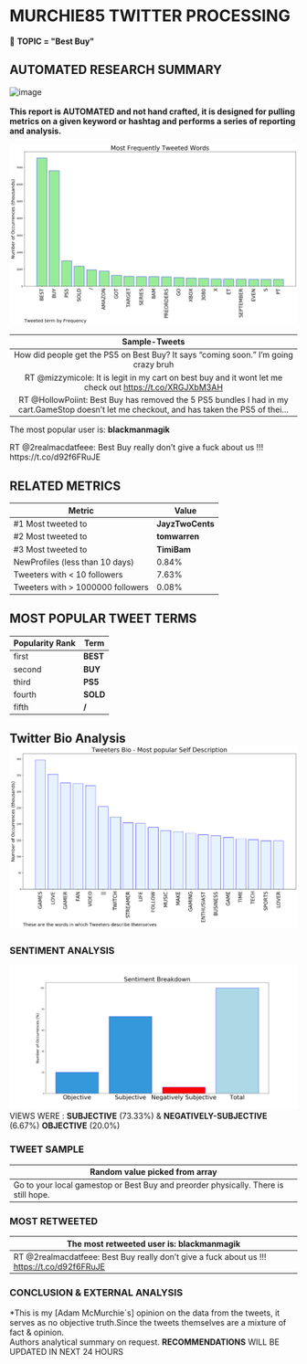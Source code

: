 # MURCHIE85 TWITTER PROCESSING 
&#x1F34E; **TOPIC = "Best Buy"**

## AUTOMATED RESEARCH SUMMARY

![image](https://marketingplatform.google.com/about/static/images/gmp/analytics-smb-benefit.jpg)
<br></br>
<b> This report is AUTOMATED and not hand crafted, it is designed for pulling metrics on a given keyword or hashtag and performs a series of reporting and analysis.</b>



![image](TWEETS.png)



|                **Sample-Tweets**        |
| :-------------: |
| How did people get the PS5 on Best Buy? It says “coming soon.” I’m going crazy bruh |
| RT @mizzymicole: It is legit in my cart on best buy and it wont let me check out https://t.co/XRGJXbM3AH |
| RT @HollowPoiint: Best Buy has removed the 5 PS5 bundles I had in my cart.GameStop doesn’t let me checkout, and has taken the PS5 of thei… |

The most popular user is: **blackmanmagik**
<div class="alert alert-block alert-danger"> RT @2realmacdatfeee: Best Buy really don’t give a fuck about us !!! https://t.co/d92f6FRuJE</div>

## RELATED METRICS<br>
| Metric | Value |
| ------------- | ------------- |
| #1 Most tweeted to  | **JayzTwoCents** |
| #2 Most tweeted to  | **tomwarren** |
| #3 Most tweeted to  | **TimiBam** |
| NewProfiles (less than 10 days) | 0.84%  |
| Tweeters with < 10 followers  | 7.63%|
| Tweeters with > 1000000 followers  | 0.08%  |



## MOST POPULAR TWEET TERMS 


| Popularity Rank  | Term |
| ------------- | ------------- |
| first  | **BEST**  |
| second  | **BUY**  |
| third  | **PS5** |
| fourth  | **SOLD**  |
| fifth  | **/**  |


## Twitter Bio Analysis![image](BIO.png)
### SENTIMENT ANALYSIS
![image](sentiment.png)
VIEWS WERE : **SUBJECTIVE**  (73.33%) & **NEGATIVELY-SUBJECTIVE** (6.67%) **OBJECTIVE** (20.0%)

### TWEET SAMPLE 
| Random value picked from array |
| ------------- |
|Go to your local gamestop or Best Buy and preorder physically. There is still hope. |

### MOST RETWEETED 

| The most retweeted user is: **blackmanmagik**  |
| ------------- |
| RT @2realmacdatfeee: Best Buy really don’t give a fuck about us !!! https://t.co/d92f6FRuJE |

### CONCLUSION & EXTERNAL ANALYSIS

*This is my [Adam McMurchie`s] opinion on the data from the tweets, it serves as no objective truth.Since the tweets themselves are a mixture of fact & opinion.<br>
Authors analytical summary on request.
**RECOMMENDATIONS** WILL BE UPDATED IN NEXT  24 HOURS <br>